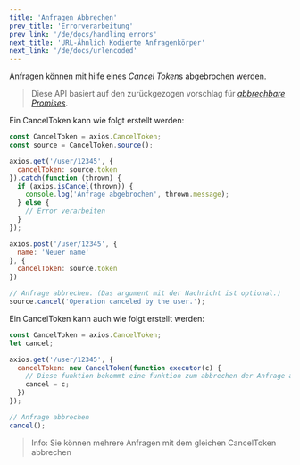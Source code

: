 ```yaml
---
title: 'Anfragen Abbrechen'
prev_title: 'Errorverarbeitung'
prev_link: '/de/docs/handling_errors'
next_title: 'URL-Ähnlich Kodierte Anfragenkörper'
next_link: '/de/docs/urlencoded'
---
```


Anfragen können mit hilfe eines *Cancel Token*s abgebrochen werden.

> Diese API basiert auf den zurückgezogen vorschlag für *[abbrechbare Promises](https://github.com/tc39/proposal-cancelable-promises)*.

Ein CancelToken kann wie folgt erstellt werden:

```js
const CancelToken = axios.CancelToken;
const source = CancelToken.source();

axios.get('/user/12345', {
  cancelToken: source.token
}).catch(function (thrown) {
  if (axios.isCancel(thrown)) {
    console.log('Anfrage abgebrochen', thrown.message);
  } else {
    // Error verarbeiten
  }
});

axios.post('/user/12345', {
  name: 'Neuer name'
}, {
  cancelToken: source.token
})

// Anfrage abbrechen. (Das argument mit der Nachricht ist optional.)
source.cancel('Operation canceled by the user.');
```

Ein CancelToken kann auch wie folgt erstellt werden:

```js
const CancelToken = axios.CancelToken;
let cancel;

axios.get('/user/12345', {
  cancelToken: new CancelToken(function executor(c) {
    // Diese funktion bekommt eine funktion zum abbrechen der Anfrage als argument
    cancel = c;
  })
});

// Anfrage abbrechen
cancel();
```

> Info: Sie können mehrere Anfragen mit dem gleichen CancelToken abbrechen
